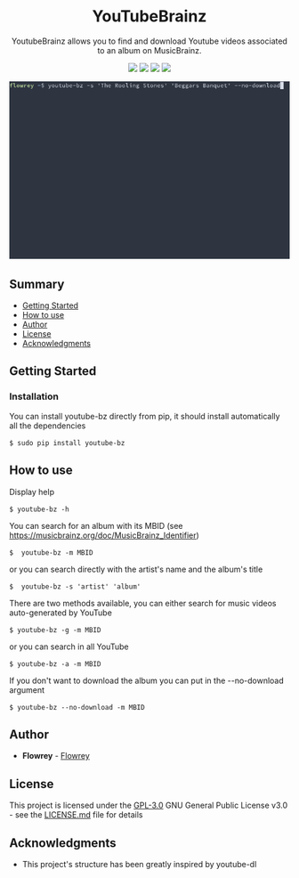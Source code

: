<h1 align="center">
  YouTubeBrainz
</h1>

<p align="center">
  YoutubeBrainz allows you to find and download Youtube videos associated to an album on MusicBrainz.
</p>

<p align="center">
<img src="https://img.shields.io/badge/docs-passing-success"></a>
<img src="https://img.shields.io/badge/python-3-blue"></a>
<img src="https://img.shields.io/badge/pypi-0.2.2-blue"></a>
<img src="https://img.shields.io/badge/license-GPL_3.0-blue.svg"></a>
</p>

<p align="center"><img src="/img/demo.gif?raw=true"/></p>

## Summary

  - [Getting Started](#getting-started)
  - [How to use](#how-to-use)
  - [Author](#author)
  - [License](#license)
  - [Acknowledgments](#Acknowledgments)
  
## Getting Started

### Installation

You can install youtube-bz directly from pip, it should install automatically all the dependencies
```
$ sudo pip install youtube-bz
```

## How to use
Display help
```
$ youtube-bz -h
```

You can search for an album with its MBID (see https://musicbrainz.org/doc/MusicBrainz_Identifier)
```
$  youtube-bz -m MBID
```
or you can search directly with the artist's name and the album's title
```
$  youtube-bz -s 'artist' 'album'
```

There are two methods available, you can either search for music videos auto-generated by YouTube
```
$ youtube-bz -g -m MBID
```
or you can search in all YouTube
```
$ youtube-bz -a -m MBID
```

If you don't want to download the album you can put in the --no-download argument
```
$ youtube-bz --no-download -m MBID
```

## Author
  
  - **Flowrey** - [Flowrey](https://github.com/Flowrey)
  
## License

This project is licensed under the [GPL-3.0](LICENSE.md)
GNU General Public License v3.0 - see the [LICENSE.md](LICENSE.md) file for
details

## Acknowledgments

  - This project's structure has been greatly inspired by youtube-dl
